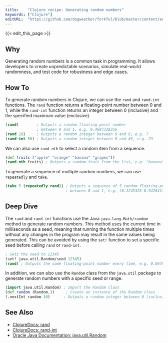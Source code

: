 ```yaml
---
title:    "Clojure recipe: Generating random numbers"
keywords: ["Clojure"]
editURL:  "https://github.com/dogweather/forkful/blob/master/content/en/clojure/generating-random-numbers.md"
---
```


{{< edit_this_page >}}

## Why

Generating random numbers is a common task in programming. It allows developers to create unpredictable scenarios, simulate real-world randomness, and test code for robustness and edge cases.

## How To

To generate random numbers in Clojure, we can use the `rand` and `rand-int` functions. The `rand` function returns a floating-point number between 0 and 1, while the `rand-int` function returns an integer between 0 (inclusive) and the specified maximum value (exclusive).

```Clojure
(rand)        ; Outputs a random floating-point number 
              ; between 0 and 1, e.g. 0.4687318356
(rand 10)     ; Outputs a random integer between 0 and 9, e.g. 7
(rand-int 50) ; Outputs a random integer between 0 and 49, e.g. 23
```

We can also use `rand-nth` to select a random item from a sequence.

```Clojure
(def fruits ["apple" "orange" "banana" "grapes"])
(rand-nth fruits) ; Outputs a random fruit from the list, e.g. "banana"
```

To generate a sequence of multiple random numbers, we can use `repeatedly` and `take`.

```Clojure
(take 5 (repeatedly rand)) ; Outputs a sequence of 5 random floating-point numbers
                           ; between 0 and 1, e.g. (0.1245323 0.9426413 0.636262 0.390202 0.822322)
```

## Deep Dive

The `rand` and `rand-int` functions use the Java `java.lang.Math/random` method to generate random numbers. This method uses the current time in milliseconds as a seed, meaning that running the function multiple times without any changes in the program may result in the same values being generated. This can be avoided by using the `set!` function to set a specific seed before calling `rand` or `rand-int`.

```Clojure
; Sets the seed to 12345
(set! java.util.Random/seed 12345)
(rand) ; Outputs the same floating-point number every time, e.g. 0.6976311577
```

In addition, we can also use the `Random` class from the `java.util` package to generate random numbers with a specific seed or range.

```Clojure
(import java.util.Random) ; Import the Random class
(def random (Random.))     ; Create an instance of the Random class
(.nextInt random 10)      ; Outputs a random integer between 0 (inclusive) and 10 (exclusive), e.g. 7
```

## See Also

- [ClojureDocs: rand](https://clojuredocs.org/clojure.core/rand)
- [ClojureDocs: rand-int](https://clojuredocs.org/clojure.core/rand-int)
- [Oracle Java Documentation: java.util.Random](https://docs.oracle.com/en/java/javase/11/docs/api/java.base/java/util/Random.html)
